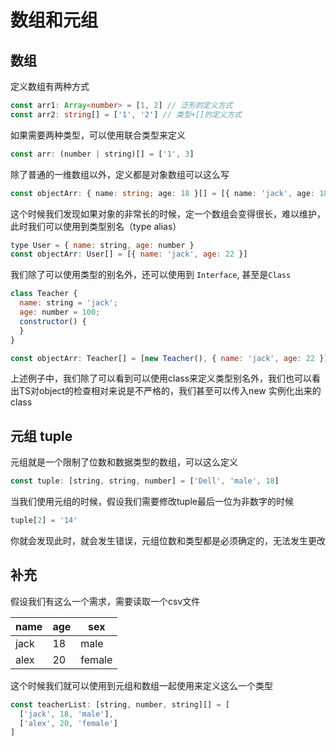 # 数组和元组

## 数组

定义数组有两种方式

```typescript
const arr1: Array<number> = [1, 2] // 泛形的定义方式
const arr2: string[] = ['1', '2'] // 类型+[]的定义方式
```
如果需要两种类型，可以使用联合类型来定义

```js
const arr: (number | string)[] = ['1', 3]
```
除了普通的一维数组以外，定义都是对象数组可以这么写

```typescript
const objectArr: { name: string; age: 18 }[] = [{ name: 'jack', age: 18 }]
```

这个时候我们发现如果对象的非常长的时候，定一个数组会变得很长，难以维护，此时我们可以使用到类型别名（type alias）

```js
type User = { name: string, age: number }
const objectArr: User[] = [{ name: 'jack', age: 22 }]
```

我们除了可以使用类型的别名外，还可以使用到 `Interface`, 甚至是`Class`

```js
class Teacher {
  name: string = 'jack';
  age: number = 100;
  constructor() {
  }
}

const objectArr: Teacher[] = [new Teacher(), { name: 'jack', age: 22 }]
```

上述例子中，我们除了可以看到可以使用class来定义类型别名外，我们也可以看出TS对object的检查相对来说是不严格的，我们甚至可以传入new 实例化出来的class

## 元组 tuple

元组就是一个限制了位数和数据类型的数组，可以这么定义

```js
const tuple: [string, string, number] = ['Dell', 'male', 18]
```

当我们使用元组的时候，假设我们需要修改tuple最后一位为非数字的时候

```js
tuple[2] = '14'
```

你就会发现此时，就会发生错误，元组位数和类型都是必须确定的，无法发生更改

## 补充

假设我们有这么一个需求，需要读取一个csv文件

| name | age  | sex    |
| ---- | ---- | ------ |
| jack | 18   | male   |
| alex | 20   | female |

这个时候我们就可以使用到元组和数组一起使用来定义这么一个类型

```js
const teacherList: [string, number, string][] = [
  ['jack', 18, 'male'],
  ['alex', 20, 'female']
]
```